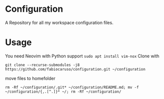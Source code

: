 # Configuration
A Repository for all my workspace configuration files.

# Usage
You need Neovim with Python support
```sudo apt install vim-nox```
Clone with

```git clone --recurse-submodules -j8 https://github.com/fabiocaruso/configuration.git ~/configuration```

move files to homefolder

```rm -Rf ~/configuration/.git* ~/configuration/README.md; mv -f ~/configuration/{,.[^.]}* ~/; rm -Rf ~/configuration/```
